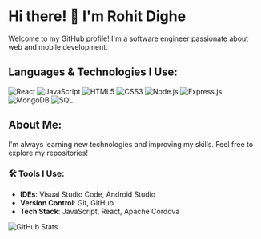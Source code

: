 # Hi there! 👋 I'm Rohit Dighe

Welcome to my GitHub profile! I'm a software engineer passionate about web and mobile development.

## Languages & Technologies I Use:
![React](https://img.shields.io/badge/-React-61dafb?style=flat-square&logo=react&logoColor=ffffff)
![JavaScript](https://img.shields.io/badge/-JavaScript-ffb81c?style=flat-square&logo=javascript&logoColor=ffffff)
![HTML5](https://img.shields.io/badge/-HTML5-e34f26?style=flat-square&logo=html5&logoColor=ffffff)
![CSS3](https://img.shields.io/badge/-CSS3-2965f1?style=flat-square&logo=css3&logoColor=ffffff)
![Node.js](https://img.shields.io/badge/-Node.js-339933?style=flat-square&logo=node.js&logoColor=ffffff)
![Express.js](https://img.shields.io/badge/-Express.js-000000?style=flat-square&logo=express&logoColor=ffffff)
![MongoDB](https://img.shields.io/badge/-MongoDB-47A248?style=flat-square&logo=mongodb&logoColor=ffffff)
![SQL](https://img.shields.io/badge/-SQL-00758F?style=flat-square&logo=postgresql&logoColor=ffffff)


## About Me:
I'm always learning new technologies and improving my skills. Feel free to explore my repositories!

### 🛠️ Tools I Use:
- **IDEs**: Visual Studio Code, Android Studio
- **Version Control**: Git, GitHub
- **Tech Stack**: JavaScript, React, Apache Cordova

![GitHub Stats](https://github-readme-stats.vercel.app/api?username=RohitDighe&show_icons=true&count_private=true&hide_title=true&hide=prs,issues)  









